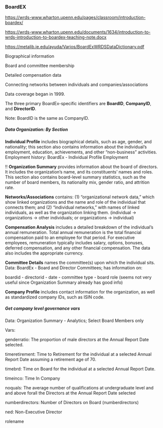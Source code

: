 ### BoardEX

https://wrds-www.wharton.upenn.edu/pages/classroom/introduction-boardex/

https://wrds-www.wharton.upenn.edu/documents/1634/introduction-to-wrds-introduction-to-boardex-teaching-note.docx

https://metalib.ie.edu/ayuda/Varios/BoardExWRDSDataDictionary.pdf

Biographical information

Board and committee membership

Detailed compensation data

Connecting networks between individuals and companies/associations



Data coverage began in 1999.



The three primary BoardEx-specific identifiers are **BoardID**, **CompanyID**, and **DirectorID**.

Note: BoardID is the same as CompanyID.



##### Data Organization: By Section

**Individual Profile** includes biographical details, such as age, gender, and nationality; this section also contains information about the individual’s employment, education, achievements, and other “non-business” activities. Employment history: BoardEx - Individual Profile Employment

!! **Organization Summary** provides information about the board of directors. It includes the organization’s name, and its constituents’ names and roles. This section also contains board-level summary statistics, such as the number of board members, its nationality mix, gender ratio, and attrition rate.

**Networks/Associations** contains: (1) “organizational network data,” which show linked organizations and the name and role of the individual that connects them; and (2) “individual networks,” with names of linked individuals, as well as the organization linking them. (individual -> organizations -> other individuals; or organizations -> individual)

**Compensation Analysis** includes a detailed breakdown of the individual’s annual remuneration. Total annual remuneration is the total financial compensation paid to an employee for that period. For executive employees, remuneration typically includes salary, options, bonuses, deferred compensation, and any other financial compensation. The data also includes the appropriate currency.

**Committee Details** names the committee(s) upon which the individual sits.  Data: BoardEx - Board and Director Committees; has information on:

boardid - directorid - date - committee type - board role (seems not very useful since Organization Summary already has good info)

**Company Profile** includes contact information for the organization, as well as standardized company IDs, such as ISIN code. 



##### Get company level governance vars

Data: Organization Summary - Analytics; Select Board Members only

Vars:

genderratio: The proportion of male directors at the Annual Report Date selected.

timeretirement: Time to Retirement for the individual at a selected Annual Report Date assuming a retirement age of 70.

timebrd: Time on Board for the individual at a selected Annual Report Date.

timeinco: Time In Company 

noquals: The average number of qualifications at undergraduate level and and above forall the Directors at the Annual Report Date selected

numberdirectors: Number of Directors on Board (numberdirectors)

ned: Non-Executive Director

rolename